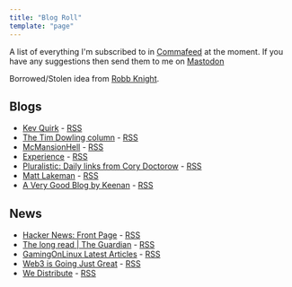 ```yaml
---
title: "Blog Roll"
template: "page"
---
```

A list of everything I'm subscribed to in [Commafeed](https://www.commafeed.com/#/welcome) at the moment. If you have any suggestions then send them to me on [Mastodon](https://remotelab.uk/@mikebell)

Borrowed/Stolen idea from [Robb Knight](https://rknight.me/blog/roll/).

## Blogs

* [Kev Quirk](https://kevquirk.com/) - [RSS](https://kevquirk.com/feed)
* [The Tim Dowling column](https://www.theguardian.com/lifeandstyle/series/timdowlingsweekendcolumn) - [RSS](https://www.theguardian.com/lifeandstyle/series/timdowlingsweekendcolumn/rss)
* [McMansionHell](https://mcmansionhell.com/) - [RSS](https://mcmansionhell.com/rss)
* [Experience](https://www.theguardian.com/lifeandstyle/series/experience) - [RSS](https://www.theguardian.com/lifeandstyle/series/experience/rss)
* [Pluralistic: Daily links from Cory Doctorow](https://pluralistic.net/) - [RSS](https://pluralistic.net/feed/)
* [Matt Lakeman](https://mattlakeman.org/) - [RSS](https://mattlakeman.org/feed/)
* [A Very Good Blog by Keenan](https://gkeenan.co/avgb) - [RSS](https://gkeenan.co/avgb/feed.xml)

## News

* [Hacker News: Front Page](https://news.ycombinator.com/) - [RSS](https://hnrss.org/frontpage)
* [The long read | The Guardian](https://www.theguardian.com/news/series/the-long-read) - [RSS](https://www.theguardian.com/news/series/the-long-read/rss)
* [GamingOnLinux Latest Articles](https://www.gamingonlinux.com/) - [RSS](https://www.gamingonlinux.com/article_rss.php)
* [Web3 is Going Just Great](https://www.web3isgoinggreat.com/) - [RSS](https://www.web3isgoinggreat.com/feed.xml)
* [We Distribute](https://wedistribute.org/) - [RSS](https://wedistribute.org/feed/)